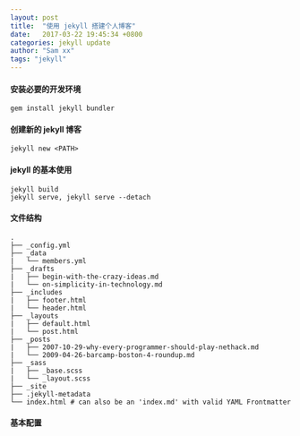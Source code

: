 ```yaml
---
layout: post
title:  "使用 jekyll 搭建个人博客"
date:   2017-03-22 19:45:34 +0800
categories: jekyll update
author: "Sam xx"
tags: "jekyll"
---
```


#### 安装必要的开发环境
```
gem install jekyll bundler
```

#### 创建新的 jekyll 博客
```
jekyll new <PATH>
```

#### jekyll 的基本使用
```
jekyll build
jekyll serve, jekyll serve --detach
```

#### 文件结构
```
.
├── _config.yml
├── _data
|   └── members.yml
├── _drafts
|   ├── begin-with-the-crazy-ideas.md
|   └── on-simplicity-in-technology.md
├── _includes
|   ├── footer.html
|   └── header.html
├── _layouts
|   ├── default.html
|   └── post.html
├── _posts
|   ├── 2007-10-29-why-every-programmer-should-play-nethack.md
|   └── 2009-04-26-barcamp-boston-4-roundup.md
├── _sass
|   ├── _base.scss
|   └── _layout.scss
├── _site
├── .jekyll-metadata
└── index.html # can also be an 'index.md' with valid YAML Frontmatter
```

#### 基本配置







[jekyll]: https://jekyllrb.com/